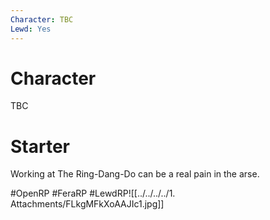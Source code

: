 ```yaml
---
Character: TBC
Lewd: Yes
---
```

# Character
TBC

# Starter
Working at The Ring-Dang-Do can be a real pain in the arse.

 #OpenRP #FeraRP #LewdRP![[../../../../1. Attachments/FLkgMFkXoAAJIc1.jpg]]
